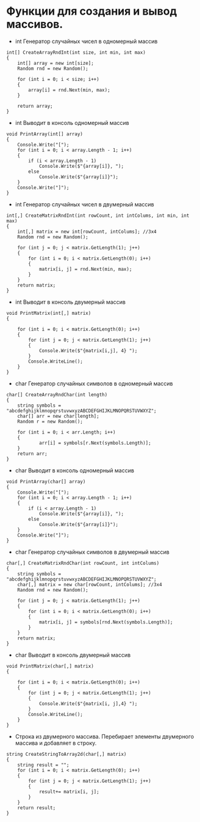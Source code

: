 # Функции для создания и вывод массивов.
* int Генератор случайных чисел в одномерный массив
```
int[] CreateArrayRndInt(int size, int min, int max)
{
    int[] array = new int[size];
    Random rnd = new Random();

    for (int i = 0; i < size; i++)
    {
        array[i] = rnd.Next(min, max);
    }

    return array;
}
```
* int Выводит в консоль одномерный массив
```
void PrintArray(int[] array)
{
    Console.Write("[");
    for (int i = 0; i < array.Length - 1; i++)
    {
        if (i < array.Length - 1)
            Console.Write($"{array[i]}, ");
        else
            Console.Write($"{array[i]}");
    }
    Console.Write("]");
}
```
* int Генератор случайных чисел в двумерный массив
```
int[,] CreateMatrixRndInt(int rowCount, int intColums, int min, int max)
{
    int[,] matrix = new int[rowCount, intColums]; //3x4
    Random rnd = new Random();

    for (int j = 0; j < matrix.GetLength(1); j++)
    {
        for (int i = 0; i < matrix.GetLength(0); i++)
        {
            matrix[i, j] = rnd.Next(min, max);
        }
    }
    return matrix;
}
```
* int Выводит в консоль двумерный массив
```
void PrintMatrix(int[,] matrix)
{

    for (int i = 0; i < matrix.GetLength(0); i++)
    {
        for (int j = 0; j < matrix.GetLength(1); j++)
        {
            Console.Write($"{matrix[i,j], 4} ");
        }
        Console.WriteLine();
    }
}
```
* char Генератор случайных символов в одномерный массив
```
char[] CreateArrayRndChar(int length)
{
    string symbols = "abcdefghijklmnopqrstuvwxyzABCDEFGHIJKLMNOPQRSTUVWXYZ";
    char[] arr = new char[length];
    Random r = new Random();

    for (int i = 0; i < arr.Length; i++)
    {
            arr[i] = symbols[r.Next(symbols.Length)];
    }
    return arr;
}
```
* char Выводит в консоль одномерный массив
```
void PrintArray(char[] array)
{
    Console.Write("[");
    for (int i = 0; i < array.Length - 1; i++)
    {
        if (i < array.Length - 1)
            Console.Write($"{array[i]}, ");
        else
            Console.Write($"{array[i]}");
    }
    Console.Write("]");
}
```
* char Генератор случайных символов в двумерный массив
```
char[,] CreateMatrixRndChar(int rowCount, int intColums)
{
    string symbols = "abcdefghijklmnopqrstuvwxyzABCDEFGHIJKLMNOPQRSTUVWXYZ";
    char[,] matrix = new char[rowCount, intColums]; //3x4
    Random rnd = new Random();

    for (int j = 0; j < matrix.GetLength(1); j++)
    {
        for (int i = 0; i < matrix.GetLength(0); i++)
        {
            matrix[i, j] = symbols[rnd.Next(symbols.Length)];
        }
    }
    return matrix;
}
```
* char Выводит в консоль двумерный массив
```
void PrintMatrix(char[,] matrix)
{

    for (int i = 0; i < matrix.GetLength(0); i++)
    {
        for (int j = 0; j < matrix.GetLength(1); j++)
        {
            Console.Write($"{matrix[i, j],4} ");
        }
        Console.WriteLine();
    }
}
```
* Строка из двумерного массива. Перебирает элементы двумерного массива и добавляет в строку.
```
string CreateStringToArray2d(char[,] matrix)
{
    string result = "";
    for (int i = 0; i < matrix.GetLength(0); i++)
    {
        for (int j = 0; j < matrix.GetLength(1); j++)
        {
            result+= matrix[i, j];
        }
    }
    return result;
}  
```